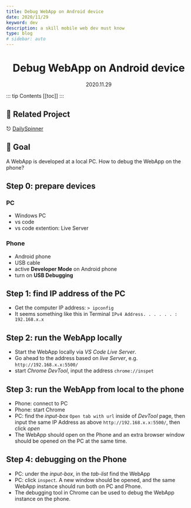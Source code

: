 ```yaml
---
title: Debug WebApp on Android device
date: 2020/11/29
keyword: dev
description: a skill mobile web dev must know
type: blog
# sidebar: auto
---
```


<h1 align="center">Debug WebApp on Android device</h1>
<div align="center">2020.11.29</div>

::: tip Contents
[[toc]]
:::

## 🔗 Related Project

⎋ [DailySpinner](/project/01.DailySpinner.md)

## 🎯 Goal

A WebApp is developed at a local PC. How to debug the WebApp on the phone?

## Step 0: prepare devices

### PC

- Windows PC
- vs code
- vs code extention: Live Server

### Phone

- Android phone
- USB cable
- active **Developer Mode** on Android phone
- turn on **USB Debugging**

## Step 1: find IP address of the PC

- Get the computer IP address: `> ipconfig`
- It seems something like this in Terminal `IPv4 Address. . . . . . : 192.168.x.x`

## Step 2: run the WebApp locally

- Start the WebApp locally via _VS Code Live Server_.
- Go ahead to the address based on _live Server_, e.g. `http://192.168.x.x:5500/`
- start _Chrome DevTool_, input the address `chrome://inspet`

## Step 3: run the WebApp from local to the phone

- Phone: connect to PC
- Phone: start Chrome
- PC: find the _input-box_ `Open tab with url` inside of _DevTool_ page, then input the same IP Address as above `http://192.168.x.x:5500/`, then click _open_
- The WebApp should open on the Phone and an extra browser window should be opened on the PC at the same time.

## Step 4: debugging on the Phone

- PC: under the _input-box_, in the _tab-list_ find the WebApp
- PC: click `inspect`. A new window should be opened, and the same WebApp instance should run both on PC and Phone.
- The debugging tool in Chrome can be used to debug the WebApp instance on the phone.
